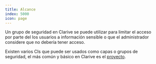 ```yaml
---
title: Alcance
index: 5000
icon: page
---
```


Un grupo de seguridad en Clarive se puede utilizar para limitar el acceso por parte
del los usuarios a información sensible o que el administrador considere que no debería
tener acceso.

Existen varios CIs que puede ser usados como capas o grupos de seguridad, el más común
y básico en Clarive es el [proyecto](concepts/project).